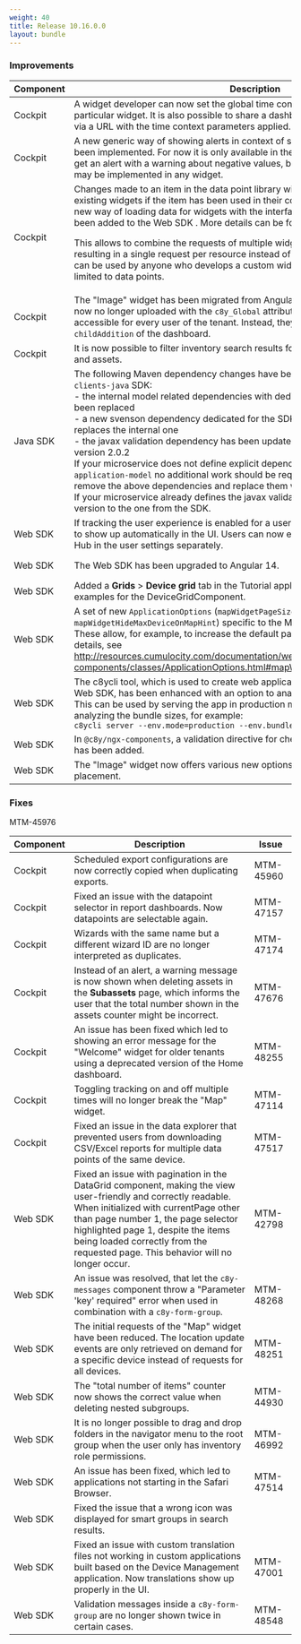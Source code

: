 ```yaml
---
weight: 40
title: Release 10.16.0.0
layout: bundle
---
```


<!--10.15.1.0 - 10.15.327.0-->

### Improvements

<div><table ><colgroup>
<col style="width: 15%;"><col style="width: 70%;"><col style="width: 15%;"></colgroup>
<thead><tr>
<th>
Component</th>
<th>
Description</th>
<th>
Issue</th>
</tr>
</thead><tbody>

<tr>
<td>Cockpit</td>
<td>A widget developer can now set the global time context for the whole dashboard or a particular widget. It is also possible to share a dashboard with a specific time context via a URL with the time context parameters applied.</td>
<td>MTM-48051</td>
</tr>

<tr>
<td>Cockpit</td>
<td>A new generic way of showing alerts in context of specific dashboard widgets has been implemented. For now it is only available in the "Pie chart" widget where users get an alert with a warning about negative values, but the solution is reusable and may be implemented in any widget.</td>

<td>MTM-47066</td>
</tr>

<tr>
<td>Cockpit</td>
<td>Changes made to an item in the data point library will now also apply to already existing widgets if the item has been used in their configuration. For this purpose a new way of loading data for widgets with the interface "DynamicDetailsResolver" has been added to the Web SDK . More details can be found in the Tutorial application.

This allows to combine the requests of multiple widgets to the same resources, resulting in a single request per resource instead of one per widget.
This functionality can be used by anyone who develops a custom widget based on Angular and is not limited to data points.</td>
<td>MTM-43415</td>
</tr>

<tr>
<td>Cockpit</td>
<td>The "Image" widget has been migrated from AngularJS to Angular.
The images are now no longer uploaded with the <code>c8y_Global</code> attribute and thus are no longer accessible for every user of the tenant. Instead, they are now stored as a <code>childAddition</code> of the dashboard.</td>
<td>MTM-48437</td>
</tr>

<tr>
<td>Cockpit</td>
<td>It is now possible to filter inventory search results for showing devices and/or groups and assets.</td>
<td>MTM-47286</td>
</tr>

<tr>
<td>
Java SDK</td>
<td> The following Maven dependency changes have been made in the <code>cumulocity-clients-java</code> SDK:
<br>- the internal model related dependencies with dedicated <code>java-client-model</code> have been replaced
<br>- a new svenson dependency dedicated for the SDK has been introduced which replaces the internal one
<br>- the javax validation dependency has been updated to <code>jakarta.validation-api</code> version 2.0.2
<br>If your microservice does not define explicit dependencies to the <code>core-model</code> or <code>application-model</code> no additional work should be required, otherwise you should remove the above dependencies and replace them with <code>java-client-model</code>.
<br>If your microservice already defines the javax validation dependency adjust the  version to the one from the SDK. </td>
<td>
MTM-46315</td>
</tr>

<tr>
<td>
Web SDK </td>
<td> If tracking the user experience is enabled for a user, the <b>Knowledge Hub</b> button used to show up automatically in the UI. Users can now enable or disable the Knowledge Hub in the user settings separately. </td>
<td>
MTM-45735</td>
</tr>

<tr>
<td>
Web SDK</td>
<td>The Web SDK has been upgraded to Angular 14.</td>
<td>
MTM-43453</td>
</tr>

<tr>
<td>
Web SDK</td>
<td>Added a <b>Grids</b> &gt; <b>Device grid</b> tab in the Tutorial application to present usage examples for the DeviceGridComponent.</td>
<td>
MTM-31785</td>
</tr>

<tr>
<td>
Web SDK</td>
<td>A set of new <code>ApplicationOptions</code> (<code>mapWidgetPageSize</code>, <code>mapWidgetRealtimeDisabled</code>, <code>mapWidgetHideMaxDeviceOnMapHint</code>) specific to the Map widget have been introduced. These allow, for example, to increase the default page size of the Map widget. For details, see <a href="http://resources.cumulocity.com/documentation/websdk/1013.0.292/ngx-components/classes/ApplicationOptions.html#mapWidgetHideMaxDeviceOnMapHint" class="no-ajaxy">http://resources.cumulocity.com/documentation/websdk/1013.0.292/ngx-components/classes/ApplicationOptions.html#mapWidgetHideMaxDeviceOnMapHint</a>.
<td>MTM-48427</td>
</tr>

<tr>
<td>Web SDK</td>
<td>The c8ycli tool, which is used to create web applications based on the Cumulocity IoT Web SDK, has been enhanced with an option to analyze the resulting bundle size. This can be used by serving the app in production mode and providing the port for analyzing the bundle sizes, for example:
<br>
<code>c8ycli server --env.mode=production --env.bundleAnalyzer=6969</code>
</td>
<td>MTM-48504</td>
</tr>

<tr>
<td>Web SDK</td>
<td>In <code>@c8y/ngx-components</code>, a validation directive for checking JSON path expressions has been added.</td>
<td>DM-1135</td>
</tr>

<tr>
<td>Web SDK</td>
<td>The "Image" widget now offers various new options regarding the image sizing and placement.</td>
<td>MTM-48972</td>
</tr>

</tbody></table></div>


### Fixes

<div><table ><colgroup>
<col style="width: 15%;"><col style="width: 70%;"><col style="width: 15%;"></colgroup>
<thead><tr>
<th>
Component</th>
<th>
Description</th>
<th>
Issue</th>
</tr>
</thead><tbody>

<tr>
<td>
Cockpit</td>
<td> Scheduled export configurations are now correctly copied when duplicating exports. </td>
<td>
MTM-45960</td>
</tr>

<tr>
<td>
Cockpit</td>
<td> Fixed an issue with the datapoint selector in report dashboards. Now datapoints are selectable again. </td>
<td>
MTM-47157</td>
</tr>

<tr>
<td>
Cockpit</td>
<td> Wizards with the same name but a different wizard ID are no longer interpreted as duplicates. </td>
<td>
MTM-47174</td>
</tr>

<tr>
<td>
Cockpit</td>
<td>Instead of an alert, a warning message is now shown when deleting assets in the <b>Subassets</b> page, which informs the user that the total number shown in the assets counter might be incorrect.</td>
<td>
MTM-47676</td>
</tr>

<tr>
<td>Cockpit</td>
<td>An issue has been fixed which led to showing an error message for the "Welcome" widget for older tenants using a deprecated version of the Home dashboard.</td>
<td>MTM-48255</td>
</tr>

<tr>
<td>Cockpit</td>
<td>Toggling tracking on and off multiple times will no longer break the "Map" widget.</td>
<td>MTM-47114</td>
</tr>

<tr>
<td>Cockpit</td>
<td>Fixed an issue in the data explorer that prevented users from downloading CSV/Excel reports for multiple data points of the same device.</td>
<td>MTM-47517</td>
</tr>


<tr>
<td>
Web SDK</td>
<td>Fixed an issue with pagination in the DataGrid component, making the view user-friendly and correctly readable. When initialized with currentPage other than page number 1, the page selector highlighted page 1, despite the items being loaded correctly from the requested page. This behavior will no longer occur.</td>
<td>
MTM-42798</td>
</tr>

<tr>
<td>
Web SDK</td>
<td>An issue was resolved, that let the <code>c8y-messages</code> component throw a "Parameter 'key' required" error when used in combination with a <code>c8y-form-group</code>.</td>
<td>
MTM-48268</td>
</tr>

<tr>
<td>
Web SDK</td>
<td>The initial requests of the "Map" widget have been reduced. The location update events are only retrieved on demand for a specific device instead of requests for all devices.</td>
<td>
MTM-48251</td>
</tr>

<tr>
<td>
Web SDK</td>
<td> The "total number of items" counter now shows the correct value when deleting nested subgroups. </td>
<td>
MTM-44930</td>
</tr>

<tr>
<td>
Web SDK</td>
<td> It is no longer possible to drag and drop folders in the navigator menu to the root group when the user only has inventory role permissions. </td>
<td>
MTM-46992</td>
</tr>

<tr>
<td>
Web SDK</td>
<td> An issue has been fixed, which led to applications not starting in the Safari Browser. </td>
<td>
MTM-47514</td>
</tr>

<tr>
<td>
Web SDK</td>
<td> Fixed the issue that a wrong icon was displayed for smart groups in search results. </td>
MTM-45976</td>
</tr>

<tr>
<td>
Web SDK</td>
<td>Fixed an issue with custom translation files not working in custom applications built based on the Device Management application. Now translations show up properly in the UI.</td>
<td>
MTM-47001</td>
</tr>

<tr>
<td>Web SDK</td>
<td>Validation messages inside a <code>c8y-form-group</code> are no longer shown twice in certain cases.</td>
<td>MTM-48548</td>
</tr>

</tbody></table></div>
